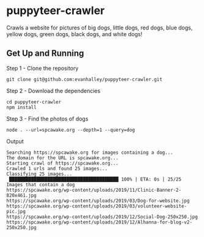 # puppyteer-crawler

Crawls a website for pictures of big dogs, little dogs, red dogs, blue dogs, yellow dogs, green dogs, black dogs, and white dogs!

## Get Up and Running

Step 1 - Clone the repository

```
git clone git@github.com:evanhalley/puppyteer-crawler.git
```

Step 2 - Download the dependencies

```
cd puppyteer-crawler
npm install
```

Step 3 - Find the photos of dogs

```
node . --url=spcawake.org --depth=1 --query=dog
```

Output

```
Searching https://spcawake.org for images containing a dog...
The domain for the URL is spcawake.org...
Starting crawl of https://spcawake.org...
Crawled 1 urls and found 25 images...
Classifying 25 images...
 ████████████████████████████████████████ 100% | ETA: 0s | 25/25
Images that contain a dog
https://spcawake.org/wp-content/uploads/2019/11/Clinic-Banner-2-820x461.jpg
https://spcawake.org/wp-content/uploads/2019/03/Dog-for-website.jpg
https://spcawake.org/wp-content/uploads/2019/03/volunteer-website-pic.jpg
https://spcawake.org/wp-content/uploads/2019/12/Social-Dog-250x250.jpg
https://spcawake.org/wp-content/uploads/2019/12/Alhanna-for-blog-v2-250x250.jpg
```